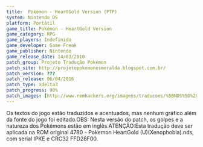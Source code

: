 ```yaml
---
title:  Pokémon - HeartGold Version (PTP)
system: Nintendo DS
platform: Portátil
game_title: Pokémon - HeartGold Version
game_category: RPG
game_players: Indefinido
game_developer: Game Freak
game_publisher: Nintendo
game_release_date: 14/03/2010
patch_group: Projeto Tradução Pokémon
patch_site: http://projetopokemonesmeralda.blogspot.com.br/
patch_version: ???
patch_release: 06/04/2016
patch_type: xdelta3
patch_progress: 90%
patch_images: [http://www.romhackers.org/imagens/traducoes/%5BNDS%5D%20Pok%C3%A9mon%20-%20HeartGold%20Version%20-%20PTP%20-%201.jpg,http://www.romhackers.org/imagens/traducoes/%5BNDS%5D%20Pok%C3%A9mon%20-%20HeartGold%20Version%20-%20PTP%20-%202.jpg,http://www.romhackers.org/imagens/traducoes/%5BNDS%5D%20Pok%C3%A9mon%20-%20HeartGold%20Version%20-%20PTP%20-%203.jpg]
---
```

Os textos do jogo estão traduzidos e acentuados, mas nenhum gráfico além da fonte do jogo foi editado.OBS: Nesta versão do patch, os golpes e a natureza dos Pokémons estão em inglês.ATENÇÃO:Esta tradução deve ser aplicada na ROM original 4780 - Pokemon HeartGold (U)(Xenophobia).nds, com serial IPKE e CRC32 FFD28F00.